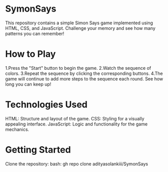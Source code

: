 # SymonSays

This repository contains a simple Simon Says game implemented using HTML, CSS, and JavaScript. Challenge your memory and see how many patterns you can remember!

# How to Play

1.Press the "Start" button to begin the game.
2.Watch the sequence of colors.
3.Repeat the sequence by clicking the corresponding buttons.
4.The game will continue to add more steps to the sequence each round.
See how long you can keep up!

# Technologies Used

HTML: Structure and layout of the game.
CSS: Styling for a visually appealing interface.
JavaScript: Logic and functionality for the game mechanics.

# Getting Started

Clone the repository:
bash: gh repo clone adityasolankiii/SymonSays
